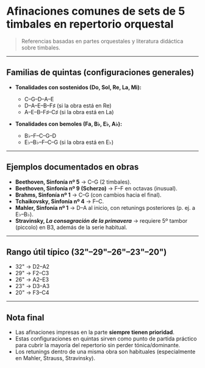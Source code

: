 # Afinaciones comunes de sets de 5 timbales en repertorio orquestal

> Referencias basadas en partes orquestales y literatura didáctica sobre timbales.

---

## Familias de quintas (configuraciones generales)

- **Tonalidades con sostenidos (Do, Sol, Re, La, Mi):**
  - C–G–D–A–E
  - D–A–E–B–F♯ (si la obra está en Re)
  - A–E–B–F♯–C♯ (si la obra está en La)

- **Tonalidades con bemoles (Fa, B♭, E♭, A♭):**
  - B♭–F–C–G–D
  - E♭–B♭–F–C–G (si la obra está en E♭)

---

## Ejemplos documentados en obras

- **Beethoven, Sinfonía nº 5** → C–G (2 timbales).
- **Beethoven, Sinfonía nº 9 (Scherzo)** → F–F en octavas (inusual).
- **Brahms, Sinfonía nº 1** → C–G (con cambios hacia el final).
- **Tchaikovsky, Sinfonía nº 4** → F–C.
- **Mahler, Sinfonía nº 1** → D–A al inicio, con retunings posteriores (p. ej. a E♭–B♭).
- **Stravinsky, *La consagración de la primavera*** → requiere 5º tambor (piccolo) en B3, además de la serie habitual.

---

## Rango útil típico (32"–29"–26"–23"–20")

- 32" → D2–A2  
- 29" → F2–C3  
- 26" → A2–E3  
- 23" → D3–A3  
- 20" → F3–C4  

---

## Nota final

- Las afinaciones impresas en la parte **siempre tienen prioridad**.  
- Estas configuraciones en quintas sirven como punto de partida práctico para cubrir la mayoría del repertorio sin perder tónica/dominante.  
- Los retunings dentro de una misma obra son habituales (especialmente en Mahler, Strauss, Stravinsky).

